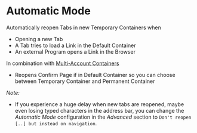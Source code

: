 # Automatic Mode

Automatically reopen Tabs in new Temporary Containers when
* Opening a new Tab
* A Tab tries to load a Link in the Default Container
* An external Program opens a Link in the Browser

In combination with [Multi-Account Containers](https://addons.mozilla.org/firefox/addon/multi-account-containers/)
* Reopens Confirm Page if in Default Container so you can choose between Temporary Container and Permanent Container

*Note:*
- If you experience a huge delay when new tabs are reopened, maybe even losing typed characters in the address bar, you can change the *Automatic Mode* configuration in the *Advanced* section to `Don't reopen [..] but instead on navigation`.